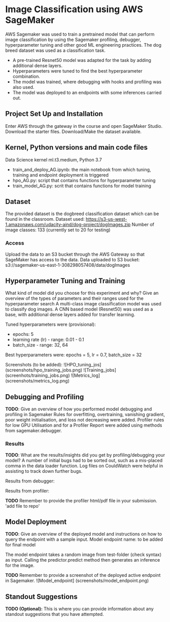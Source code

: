 # Image Classification using AWS SageMaker

AWS Sagemaker was used to train a pretrained model that can perform image classification 
by using the Sagemaker profiling, debugger, hyperparameter tuning and other good ML
engineering practices. The dog breed dataset was used as a classification task.

- A pre-trained Resnet50 model was adapted for the task by adding additional dense layers.
- Hyperparameters were tuned to find the best hyperparameter combination.
- The model was trained, where debugging with hooks and profiling was also used.
- The model was deployed to an endpoints with some inferences carried out.

## Project Set Up and Installation
Enter AWS through the gateway in the course and open SageMaker Studio. 
Download the starter files.
Download/Make the dataset available. 

## Kernel, Python versions and main code files
Data Science kernel ml.t3.medium, Python 3.7

- train_and_deploy_AG.ipynb: the main notebook from which tuning, training and endpoint deployment is triggered
- hpo_AG.py: script that contains functions for hyperparameter tuning
- train_model_AG.py: scrit that contains functions for model training

## Dataset
The provided dataset is the dogbreed classification dataset which can be found in the classroom.
Dataset used: https://s3-us-west-1.amazonaws.com/udacity-aind/dog-project/dogImages.zip
Number of image classes: 133 (currently set to 20 for testing)

### Access
Upload the data to an S3 bucket through the AWS Gateway so that SageMaker has access to the data. 
Data uploaded to S3 bucket: s3://sagemaker-us-east-1-308298057408/data/dogImages

## Hyperparameter Tuning and Training
What kind of model did you choose for this experiment and why? Give an overview of the types of parameters and their ranges used for the hyperparameter search
A multi-class image classification model was used to classify dog images. 
A CNN based model (Resnet50) was used as a base, with additional dense layers added for transfer learning.

Tuned hyperparameters were (provisional):
- epochs: 5
- learning rate (lr) - range: 0.01 - 0.1
- batch_size - range: 32, 64

Best hyperparameters were: epochs = 5, lr = 0.7, batch_size = 32

Screenshots (to be added):
![HPO_tuning_jos] (screenshots/hpo_training_jobs.png)
![Training_jobs] (screenhots/training_jobs.png)
![Metrics_log] (screenshots/metrics_log.png)


## Debugging and Profiling
**TODO**: Give an overview of how you performed model debugging and profiling in Sagemaker
Rules for overfitting, overtraining, vanishing gradient, poor weight initialisation, and loss not decreasing
were added. Profiler rules for low GPU Utilisation and for a Profiler Report were added using methods 
from sagemaker.debugger.

### Results
**TODO**: What are the results/insights did you get by profiling/debugging your model?
A number of initial bugs had to be sorted out, such as a mis-placed comma in the data loader function.
Log files on CouldWatch were helpful in assisting to track down further bugs. 

Results from debugger: 

Results from profiler:


**TODO** Remember to provide the profiler html/pdf file in your submission.
'add file to repo'

## Model Deployment
**TODO**: Give an overview of the deployed model and instructions on how to query the endpoint with a sample input.
Model endpoint name: to be added for final model

The model endpoint takes a random image from test-folder (check syntax) as input.
Calling the predictor.predict method then generates an inference for the image.

**TODO** Remember to provide a screenshot of the deployed active endpoint in Sagemaker.
![Model_endpoint] (screenshots/model_endpoint.png)

## Standout Suggestions
**TODO (Optional):** This is where you can provide information about any standout suggestions that you have attempted.
